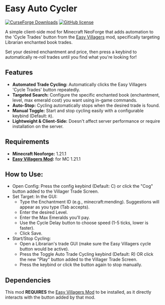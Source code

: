 # Easy Auto Cycler

[![CurseForge Downloads](https://cf.way2muchnoise.eu/full_1242344_downloads.svg?badge_style=flat)](https://curseforge.com/minecraft/mc-mods/easy-auto-cycler)
[![GitHub license](https://img.shields.io/github/license/Uncraftbar/Easy-Auto-Cycler)](LICENSE)

A simple client-side mod for Minecraft NeoForge that adds automation to the 'Cycle Trades' button from the [Easy Villagers](https://www.curseforge.com/minecraft/mc-mods/easy-villagers) mod, specifically targeting Librarian enchanted book trades.

Set your desired enchantment and price, then press a keybind to automatically re-roll trades until you find what you're looking for!

## Features

*   **Automated Trade Cycling:** Automatically clicks the Easy Villagers 'Cycle Trades' button repeatedly.
*   **Targeted Search:** Configure the specific enchanted book (enchantment, level, max emerald cost) you want using in-game commands.
*   **Auto-Stop:** Cycling automatically stops when the desired trade is found.
*   **Manual Toggle:** Start and stop cycling easily with a configurable keybind (Default: `R`).
*   **Lightweight & Client-Side:** Doesn't affect server performance or require installation on the server.

## Requirements

*   **Minecraft Neoforge:** 1.21.1
*   **[Easy Villagers Mod](https://www.curseforge.com/minecraft/mc-mods/easy-villagers):** for MC 1.21.1


## How to Use:

- Open Config: Press the config keybind (Default: C) or click the "Cog" button added to the Villager Trade Screen.
- Set Target: In the GUI:
  - Type the Enchantment ID (e.g., minecraft:mending). Suggestions will appear as you type (Tab accepts).
  - Enter the desired Level.
  - Enter the Max Emeralds you'll pay.
  - Use the Cycle Delay button to choose speed (1-5 ticks, lower is faster).
  - Click Save.
- Start/Stop Cycling:
  - Open a Librarian's trade GUI (make sure the Easy Villagers cycle button would be active).
  - Press the Toggle Auto Trade Cycling keybind (Default: R) OR click the new "Play" button added to the Villager Trade Screen.
  - Press the keybind or click the button again to stop manually.

## Dependencies

This mod **REQUIRES** the [Easy Villagers Mod](https://www.curseforge.com/minecraft/mc-mods/easy-villagers) to be installed, as it directly interacts with the button added by that mod.
